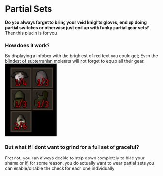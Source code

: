 # Partial Sets
__Do you always forget to bring your void knights gloves, end up doing partial switches or otherwise just end up with funky partial gear sets?__  
Then this plugin is for you

### How does it work?
By displaying a infobox with the brightest of red text you could get; Even the blindest of subterranian molerats will not forget to equip all their gear.  
![Example image](IconRaw.png)

### But what if I dont want to grind for a full set of graceful?
Fret not, you can always decide to strip down completely to hide your shame or if, for some reason, you do actually want to wear partial sets you can enable/disable the check for each one individually
